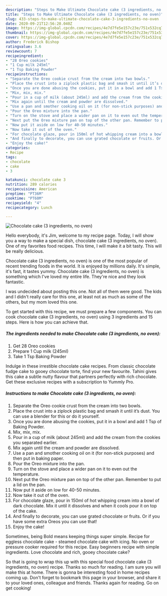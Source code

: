 ```yaml
---
description: "Steps to Make Ultimate Chocolate cake (3 ingredients, no oven)"
title: "Steps to Make Ultimate Chocolate cake (3 ingredients, no oven)"
slug: 433-steps-to-make-ultimate-chocolate-cake-3-ingredients-no-oven
date: 2020-09-21T12:56:20.040Z
image: https://img-global.cpcdn.com/recipes/4e7d7fe5e157c23e/751x532cq70/chocolate-cake-3-ingredients-no-oven-recipe-main-photo.jpg
thumbnail: https://img-global.cpcdn.com/recipes/4e7d7fe5e157c23e/751x532cq70/chocolate-cake-3-ingredients-no-oven-recipe-main-photo.jpg
cover: https://img-global.cpcdn.com/recipes/4e7d7fe5e157c23e/751x532cq70/chocolate-cake-3-ingredients-no-oven-recipe-main-photo.jpg
author: Frederick Bishop
ratingvalue: 3.6
reviewcount: 7
recipeingredient:
- "28 Oreo cookies"
- "1 Cup milk 245ml"
- "1 Tsp Baking Powder"
recipeinstructions:
- "Separate the Oreo cookie crust from the cream into two bowls."
- "Place the crust into a ziplock plastic bag and smash it until it’s dust. You can use a blender for this or do it yourself."
- "Once you are done abusing the cookies, put it in a bowl and add 1 Tsp of Baking Powder."
- "Mix, mix, mix."
- "Pour in a cup of milk (about 245ml) and add the cream from the cookies you separated earlier."
- "Mix again until the cream and powder are dissolved."
- "Use a pan and smother cooking oil on it (for non-stick purposes) and then put in baking paper."
- "Pour the Oreo mixture into the pan."
- "Turn on the stove and place a wider pan on it to even out the temperature."
- "Next put the Oreo mixture pan on top of the other pan. Remember to put a lid on the pan."
- "Now put it aside on low for 40-50 minutes."
- "Now take it out of the oven."
- "For chocolate glaze, pour in 150ml of hot whipping cream into a bowl of dark chocolate. Mix it until it dissolves and when it cools pour it on top of the cake."
- "And finally to decorate, you can use grated chocolate or fruits. Or if you have some extra Oreos you can use that!"
- "Enjoy the cake!"
categories:
- Recipe
tags:
- chocolate
- cake
- 3

katakunci: chocolate cake 3 
nutrition: 289 calories
recipecuisine: American
preptime: "PT36M"
cooktime: "PT60M"
recipeyield: "4"
recipecategory: Lunch

---
```



![Chocolate cake (3 ingredients, no oven)](https://img-global.cpcdn.com/recipes/4e7d7fe5e157c23e/751x532cq70/chocolate-cake-3-ingredients-no-oven-recipe-main-photo.jpg)

Hello everybody, it's Jim, welcome to my recipe page. Today, I will show you a way to make a special dish, chocolate cake (3 ingredients, no oven). One of my favorites food recipes. This time, I will make it a bit tasty. This will be really delicious.

Chocolate cake (3 ingredients, no oven) is one of the most popular of recent trending foods in the world. It is enjoyed by millions daily. It's simple, it's fast, it tastes yummy. Chocolate cake (3 ingredients, no oven) is something which I've loved my entire life. They're nice and they look fantastic.

I was undecided about posting this one. Not all of them were good. The kids and I didn&#39;t really care for this one, at least not as much as some of the others, but my mom loved this one.


To get started with this recipe, we must prepare a few components. You can cook chocolate cake (3 ingredients, no oven) using 3 ingredients and 15 steps. Here is how you can achieve that.

<!--inarticleads1-->

##### The ingredients needed to make Chocolate cake (3 ingredients, no oven):

1. Get 28 Oreo cookies
1. Prepare 1 Cup milk (245ml)
1. Take 1 Tsp Baking Powder


Indulge in these irrestible chocolate cake recipes. From classic chocolate fudge cake to gooey chocolate torte, find your new favourite. Tahini gives this cake a subtle nutty flavour that partners perfectly with rich chocolate. Get these exclusive recipes with a subscription to Yummly Pro. 

<!--inarticleads2-->

##### Instructions to make Chocolate cake (3 ingredients, no oven):

1. Separate the Oreo cookie crust from the cream into two bowls.
1. Place the crust into a ziplock plastic bag and smash it until it’s dust. You can use a blender for this or do it yourself.
1. Once you are done abusing the cookies, put it in a bowl and add 1 Tsp of Baking Powder.
1. Mix, mix, mix.
1. Pour in a cup of milk (about 245ml) and add the cream from the cookies you separated earlier.
1. Mix again until the cream and powder are dissolved.
1. Use a pan and smother cooking oil on it (for non-stick purposes) and then put in baking paper.
1. Pour the Oreo mixture into the pan.
1. Turn on the stove and place a wider pan on it to even out the temperature.
1. Next put the Oreo mixture pan on top of the other pan. Remember to put a lid on the pan.
1. Now put it aside on low for 40-50 minutes.
1. Now take it out of the oven.
1. For chocolate glaze, pour in 150ml of hot whipping cream into a bowl of dark chocolate. Mix it until it dissolves and when it cools pour it on top of the cake.
1. And finally to decorate, you can use grated chocolate or fruits. Or if you have some extra Oreos you can use that!
1. Enjoy the cake!


Sometimes, being Bold means keeping things super simple. Recipe for eggless chocolate cake - steamed chocolate cake with icing. No oven or pressure cooker required for this recipe. Easy beginners recipe with simple ingredients. Love chocolate and rich, gooey chocolate cake? 

So that is going to wrap this up with this special food chocolate cake (3 ingredients, no oven) recipe. Thanks so much for reading. I am sure you will make this at home. There is gonna be interesting food in home recipes coming up. Don't forget to bookmark this page in your browser, and share it to your loved ones, colleague and friends. Thanks again for reading. Go on get cooking!
